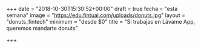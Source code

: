 +++
date = "2018-10-30T15:30:52+00:00"
draft = true
fecha = "esta semana"
image = "https://edu.fintual.com/uploads/donuts.jpg"
layout = "donuts_fintech"
minimum = "desde $0"
title = "Si trabajas en Lávame App, queremos mandarte donuts"

+++
